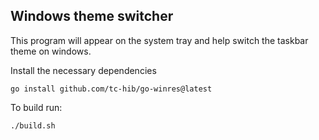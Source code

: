 ## Windows theme switcher

This program will appear on the system tray and help
switch the taskbar theme on windows.


Install the necessary dependencies

```
go install github.com/tc-hib/go-winres@latest
```


To build run:

```
./build.sh
```

